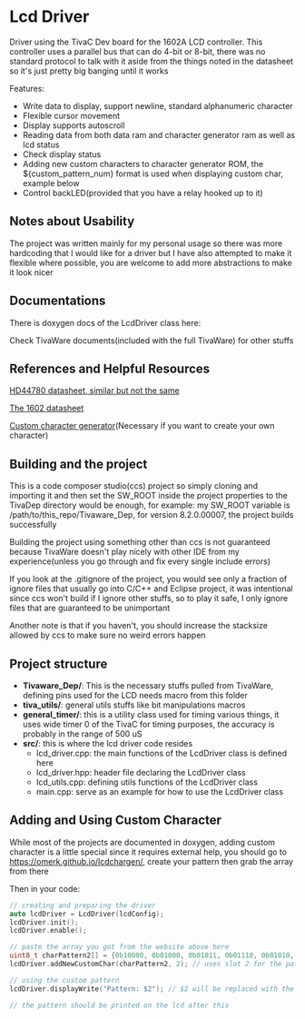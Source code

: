 # Lcd Driver

Driver using the TivaC Dev board for the 1602A LCD controller. This controller uses a parallel bus that can do 4-bit or 8-bit, there was no standard protocol to talk with it aside from the things noted in the datasheet so it's just pretty big banging until it works

Features:

- Write data to display, support newline, standard alphanumeric character
- Flexible cursor movement
- Display supports autoscroll
- Reading data from both data ram and character generator ram as well as lcd status
- Check display status
- Adding new custom characters to character generator ROM, the ${custom_pattern_num} format is used when displaying custom char, example below
- Control backLED(provided that you have a relay hooked up to it)

## Notes about Usability

The project was written mainly for my personal usage so there was more hardcoding that I would like for a driver but I have also attempted to make it flexible where possible, you are welcome to add more abstractions to make it look nicer

## Documentations

There is doxygen docs of the LcdDriver class here:

[]()

Check TivaWare documents(included with the full TivaWare) for other stuffs

## References and Helpful Resources

[HD44780 datasheet, similar but not the same](https://www.sparkfun.com/datasheets/LCD/HD44780.pdf)

[The 1602 datasheet](https://www.openhacks.com/uploadsproductos/eone-1602a1.pdf)

[Custom character generator](https://omerk.github.io/lcdchargen/)(Necessary if you want to create your own character)

## Building and the project

This is a code composer studio(ccs) project so simply cloning and importing it and then set the SW_ROOT inside the project properties to the TivaDep directory would be enough, for example: my SW_ROOT variable is /path/to/this_repo/Tivaware_Dep, for version 8.2.0.00007, the project builds successfully

Building the project using something other than ccs is not guaranteed because TivaWare doesn't play nicely with other IDE from my experience(unless you go through and fix every single include errors)

If you look at the .gitignore of the project, you would see only a fraction of ignore files that usually go into C/C++ and Eclipse project, it was intentional since ccs won't build if I ignore other stuffs, so to play it safe, I only ignore files that are guaranteed to be unimportant

Another note is that if you haven't, you should increase the stacksize allowed by ccs to make sure no weird errors happen

## Project structure

- **Tivaware_Dep/**: This is the necessary stuffs pulled from TivaWare, defining pins used for the LCD needs macro from this folder
- **tiva_utils/**: general utils stuffs like bit manipulations macros
- **general_timer/**: this is a utility class used for timing various things, it uses wide timer 0 of the TivaC for timing purposes, the accuracy is probably in the range of 500 uS
- **src/**: this is where the lcd driver code resides
    - lcd_driver.cpp: the main functions of the LcdDriver class is defined here
    - lcd_driver.hpp: header file declaring the LcdDriver class
    - lcd_utils.cpp: defining utils functions of the LcdDriver class
    - main.cpp: serve as an example for how to use the LcdDriver class

## Adding and Using Custom Character

While most of the projects are documented in doxygen, adding custom character is a little special since it requires external help, you should go to https://omerk.github.io/lcdchargen/, create your pattern then grab the array from there

Then in your code:

```cpp
// creating and preparing the driver
auto lcdDriver = LcdDriver(lcdConfig);
lcdDriver.init();
lcdDriver.enable();

// paste the array you got from the website above here
uint8_t charPattern2[] = {0b10000, 0b01000, 0b01011, 0b01110, 0b01010, 0b00010, 0b00010, 0b00010};
lcdDriver.addNewCustomChar(charPattern2, 2); // uses slot 2 for the pattern, you are set to use after this

// using the custom pattern
lcdDriver.displayWrite("Pattern: $2"); // $2 will be replaced with the pattern you just added on the LCD

// the pattern should be printed on the lcd after this
```